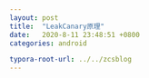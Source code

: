 ```yaml
---
layout: post
title:  "LeakCanary原理"
date:   2020-8-11 23:48:51 +0800
categories: android

typora-root-url: ../../zcsblog
---
```



